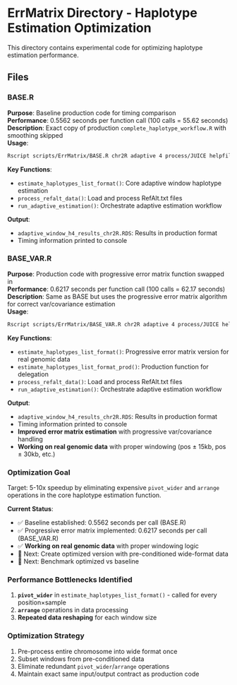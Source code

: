 # ErrMatrix Directory - Haplotype Estimation Optimization

This directory contains experimental code for optimizing haplotype estimation performance.

## Files

### BASE.R
**Purpose**: Baseline production code for timing comparison  
**Performance**: 0.5562 seconds per function call (100 calls = 55.62 seconds)  
**Description**: Exact copy of production `complete_haplotype_workflow.R` with smoothing skipped  
**Usage**: 
```bash
Rscript scripts/ErrMatrix/BASE.R chr2R adaptive 4 process/JUICE helpfiles/JUICE_haplotype_parameters.R --debug --nonverbose
```

**Key Functions**:
- `estimate_haplotypes_list_format()`: Core adaptive window haplotype estimation
- `process_refalt_data()`: Load and process RefAlt.txt files
- `run_adaptive_estimation()`: Orchestrate adaptive estimation workflow

**Output**: 
- `adaptive_window_h4_results_chr2R.RDS`: Results in production format
- Timing information printed to console

### BASE_VAR.R
**Purpose**: Production code with progressive error matrix function swapped in  
**Performance**: 0.6217 seconds per function call (100 calls = 62.17 seconds)  
**Description**: Same as BASE but uses the progressive error matrix algorithm for correct var/covariance estimation  
**Usage**: 
```bash
Rscript scripts/ErrMatrix/BASE_VAR.R chr2R adaptive 4 process/JUICE helpfiles/JUICE_haplotype_parameters.R --debug --nonverbose
```

**Key Functions**:
- `estimate_haplotypes_list_format()`: Progressive error matrix version for real genomic data
- `estimate_haplotypes_list_format_prod()`: Production function for delegation
- `process_refalt_data()`: Load and process RefAlt.txt files
- `run_adaptive_estimation()`: Orchestrate adaptive estimation workflow

**Output**: 
- `adaptive_window_h4_results_chr2R.RDS`: Results in production format
- Timing information printed to console
- **Improved error matrix estimation** with progressive var/covariance handling
- **Working on real genomic data** with proper windowing (pos ± 15kb, pos ± 30kb, etc.)

### Optimization Goal
Target: 5-10x speedup by eliminating expensive `pivot_wider` and `arrange` operations in the core haplotype estimation function.

**Current Status**: 
- ✅ Baseline established: 0.5562 seconds per call (BASE.R)
- ✅ Progressive error matrix implemented: 0.6217 seconds per call (BASE_VAR.R)
- ✅ **Working on real genomic data** with proper windowing logic
- 🔄 Next: Create optimized version with pre-conditioned wide-format data
- 🔄 Next: Benchmark optimized vs baseline

### Performance Bottlenecks Identified
1. **`pivot_wider`** in `estimate_haplotypes_list_format()` - called for every position×sample
2. **`arrange`** operations in data processing
3. **Repeated data reshaping** for each window size

### Optimization Strategy
1. Pre-process entire chromosome into wide format once
2. Subset windows from pre-conditioned data
3. Eliminate redundant `pivot_wider`/`arrange` operations
4. Maintain exact same input/output contract as production code
